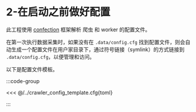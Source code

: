 # 2-在启动之前做好配置

此工程使用 [confection](https://github.com/explosion/confection) 框架解析 爬虫 和 worker 的配置文件。

在第一次执行数据采集时，如果没有在 `.data/config.cfg` 找到配置文件，则会自动生成一个配置文件在用户家目录下，通过符号链接（symlink）的方式链接到 `.data/config.cfg`，以便管理和访问。

以下是配置文件模板。

:::code-group

<<< @/../crawler_config_template.cfg{toml}

:::
